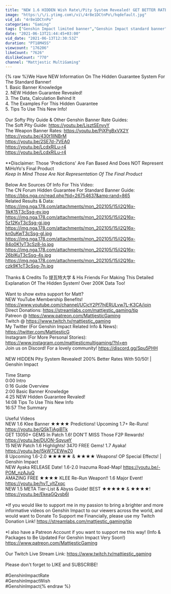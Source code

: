 ```yaml
---
title: "NEW 1.6 HIDDEN Wish Rate\/Pity System Revealed! GET BETTER RATES! | Genshin Impact"
image: "https:\/\/i.ytimg.com\/vi\/4r8e1DCtnPo\/hqdefault.jpg"
vid_id: "4r8e1DCtnPo"
categories: "Gaming"
tags: ["Genshin Impact limited banner","Genshin Impact standard banner","Permanent banner"]
date: "2021-06-13T21:44:45+03:00"
vid_date: "2021-06-13T12:30:53Z"
duration: "PT18M45S"
viewcount: "176206"
likeCount: "7626"
dislikeCount: "770"
channel: "Mattjestic MultiGaming"
---
```

{% raw %}We Have NEW Information On The Hidden Guarantee System For The Standard Banner! <br />1. Basic Banner Knowledge<br />2. NEW Hidden Guarantee Revealed!<br />3. The Data, Calculation Behind It<br />4. The Examples For This Hidden Guarantee<br />5. Tips To Use This New Info!<br /><br />Our Softy Pity Guide &amp; Other Genshin Banner Rate Guides:<br />The Soft Pity Guide: <a rel="nofollow" target="blank" href="https://youtu.be/LisztSEnyvY">https://youtu.be/LisztSEnyvY</a><br />The Weapon Banner Rates: <a rel="nofollow" target="blank" href="https://youtu.be/PjXPgBxVX2Y">https://youtu.be/PjXPgBxVX2Y</a><br /><a rel="nofollow" target="blank" href="https://youtu.be/430t1lINBrM">https://youtu.be/430t1lINBrM</a><br /><a rel="nofollow" target="blank" href="https://youtu.be/2SE7d-7VEA0">https://youtu.be/2SE7d-7VEA0</a><br /><a rel="nofollow" target="blank" href="https://youtu.be/LcdxRlLu-r4">https://youtu.be/LcdxRlLu-r4</a><br /><a rel="nofollow" target="blank" href="https://youtu.be/LcdxRlLu-r4">https://youtu.be/LcdxRlLu-r4</a><br /><br />**Disclaimer: Those 'Predictions' Are Fan Based And Does NOT Represent MiHoYo's Final Product<br />*Keep In Mind Those Are Not Representation Of The Final Product*<br /><br />Below Are Sources Of Info For This Video:<br />The CN Forum Hidden Guarantee For Standard Banner Guide:<br /><a rel="nofollow" target="blank" href="https://bbs.nga.cn/read.php?tid=26754637&amp;rand=865">https://bbs.nga.cn/read.php?tid=26754637&amp;rand=865</a><br />Related Results &amp; Data:<br /><a rel="nofollow" target="blank" href="https://img.nga.178.com/attachments/mon_202105/15/i2Q16x-1lkK15T3cSsg-ev.jpg">https://img.nga.178.com/attachments/mon_202105/15/i2Q16x-1lkK15T3cSsg-ev.jpg</a><br /><a rel="nofollow" target="blank" href="https://img.nga.178.com/attachments/mon_202105/15/i2Q16x-5z12KyT3cSsg-gj.jpg">https://img.nga.178.com/attachments/mon_202105/15/i2Q16x-5z12KyT3cSsg-gj.jpg</a><br /><a rel="nofollow" target="blank" href="https://img.nga.178.com/attachments/mon_202105/15/i2Q16x-kn0uKwT3cSsg-gl.jpg">https://img.nga.178.com/attachments/mon_202105/15/i2Q16x-kn0uKwT3cSsg-gl.jpg</a><br /><a rel="nofollow" target="blank" href="https://img.nga.178.com/attachments/mon_202105/15/i2Q16x-84o0K1vT3cSz8-lq.jpg">https://img.nga.178.com/attachments/mon_202105/15/i2Q16x-84o0K1vT3cSz8-lq.jpg</a><br /><a rel="nofollow" target="blank" href="https://img.nga.178.com/attachments/mon_202105/15/i2Q16x-26blKuT3cSsg-4s.jpg">https://img.nga.178.com/attachments/mon_202105/15/i2Q16x-26blKuT3cSsg-4s.jpg</a><br /><a rel="nofollow" target="blank" href="https://img.nga.178.com/attachments/mon_202105/15/i2Q16x-czk9K1cT3cSsg-7n.jpg">https://img.nga.178.com/attachments/mon_202105/15/i2Q16x-czk9K1cT3cSsg-7n.jpg</a><br /><br />Thanks &amp; Credits To  提瓦特大学 &amp; His Friends For Making This Detailed Explanation Of The Hidden System! Over 200K Data Too!<br /><br />Want to show extra support for Matt? <br />NEW YouTube Membership Benefits! <a rel="nofollow" target="blank" href="https://www.youtube.com/channel/UCjcY2Pf7hjERULvw7L-K3CA/join">https://www.youtube.com/channel/UCjcY2Pf7hjERULvw7L-K3CA/join</a><br />Direct Donations: <a rel="nofollow" target="blank" href="https://streamlabs.com/mattjestic_gaming/tip">https://streamlabs.com/mattjestic_gaming/tip</a><br />Patreon @ <a rel="nofollow" target="blank" href="https://www.patreon.com/MattjesticGaming">https://www.patreon.com/MattjesticGaming</a><br />Twitch @ <a rel="nofollow" target="blank" href="https://www.twitch.tv/mattjestic_gaming">https://www.twitch.tv/mattjestic_gaming</a><br />My Twitter (For Genshin Impact Related Info &amp; News): <a rel="nofollow" target="blank" href="https://twitter.com/MattjesticG">https://twitter.com/MattjesticG</a><br />Instagram (For More Personal Stories): <a rel="nofollow" target="blank" href="https://www.instagram.com/mattjesticmultigaming/?hl=en">https://www.instagram.com/mattjesticmultigaming/?hl=en</a><br />Join us on Discord! For a lovely community! <a rel="nofollow" target="blank" href="https://discord.gg/Spu5PHH">https://discord.gg/Spu5PHH</a><br /><br />NEW HIDDEN Pity System Revealed! 200% Better Rates With 50/50! | Genshin Impact<br /><br />Time Stamp<br />0:00 Intro<br />0:16 Guide Overview<br />2:00 Basic Banner Knowledge<br />4:25 NEW Hidden Guarantee Revaled!<br />14:08 Tips To Use This New Info<br />16:57 The Summary<br /><br />Useful Videos<br />NEW 1.6 Klee Banner ★★★★ Predictions! Upcoming 1.7+ Re-Runs! <a rel="nofollow" target="blank" href="https://youtu.be/QSkTiAgiBTk">https://youtu.be/QSkTiAgiBTk</a><br />GET 13050+ GEMS In Patch 1.6! DON'T MISS Those F2P Rewards! <a rel="nofollow" target="blank" href="https://youtu.be/DUON-SqyueY">https://youtu.be/DUON-SqyueY</a><br />15 NEW Patch 1.6 Highlights! 3470 FREE Gems! 1.7 Ayaka! <a rel="nofollow" target="blank" href="https://youtu.be/l5kW7CEWwZ0">https://youtu.be/l5kW7CEWwZ0</a><br />8 Upcoming 1.6-2.0 ★★★★★ &amp; ★★★★ Weapons! OP Special Effects! | Genshin Impact<br />NEW Ayaka RELEASE Date! 1.6-2.0 Inazuma Road-Map! <a rel="nofollow" target="blank" href="https://youtu.be/-POM_nzAJuQ">https://youtu.be/-POM_nzAJuQ</a><br />AMAZING FREE ★★★★ KLEE Re-Run Weapon!! 1.6 Major Event! <a rel="nofollow" target="blank" href="https://youtu.be/hvT_yltZxqc">https://youtu.be/hvT_yltZxqc</a><br />NEW 1.5 META Tier-List &amp; Abyss Guide! BEST ★★★★★ &amp; ★★★★!  <a rel="nofollow" target="blank" href="https://youtu.be/EkeaGQvsb6I">https://youtu.be/EkeaGQvsb6I</a><br /><br />*If you would like to support me in my passion to bring a brighter and more informative videos on Genshin Impact to our viewers across the world, and would want to Donate To Support me Financially, please use my Twitch Donation Link! <a rel="nofollow" target="blank" href="https://streamlabs.com/mattjestic_gaming/tip">https://streamlabs.com/mattjestic_gaming/tip</a><br /><br />*I also have a Patreon Account if you want to support me this way! (Info &amp; Packages to Be Updated For Genshin Impact Very Soon!)  <a rel="nofollow" target="blank" href="https://www.patreon.com/MattjesticGaming">https://www.patreon.com/MattjesticGaming</a><br /><br />Our Twitch Live Stream Link: <a rel="nofollow" target="blank" href="https://www.twitch.tv/mattjestic_gaming">https://www.twitch.tv/mattjestic_gaming</a> <br /><br />Please don't forget to LIKE and SUBSCRIBE!<br /><br />#GenshinImpactRate<br />#GenshinImpactWish<br />#GenshinImpact{% endraw %}
